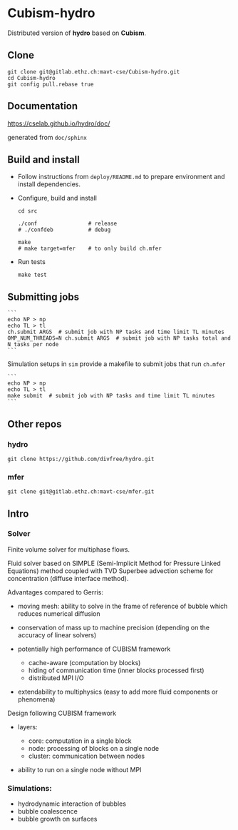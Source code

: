 # Cubism-hydro

Distributed version of **hydro** based on **Cubism**.

## Clone

    git clone git@gitlab.ethz.ch:mavt-cse/Cubism-hydro.git
    cd Cubism-hydro
    git config pull.rebase true

## Documentation

<https://cselab.github.io/hydro/doc/>

generated from `doc/sphinx`

## Build and install

*   Follow instructions from `deploy/README.md` to
prepare environment and install dependencies.
*   Configure, build and install

     ```
     cd src

     ./conf                # release
     # ./confdeb           # debug 

     make
     # make target=mfer    # to only build ch.mfer
     ```

*   Run tests

     ```
     make test
     ```

## Submitting jobs

    ```
    echo NP > np
    echo TL > tl
    ch.submit ARGS  # submit job with NP tasks and time limit TL minutes
    OMP_NUM_THREADS=N ch.submit ARGS  # submit job with NP tasks total and N tasks per node
    ```

Simulation setups in `sim` provide a makefile to submit jobs that run `ch.mfer`

    ```
    echo NP > np
    echo TL > tl
    make submit  # submit job with NP tasks and time limit TL minutes
    ```

## Other repos

### hydro

    git clone https://github.com/divfree/hydro.git 

### mfer

    git clone git@gitlab.ethz.ch:mavt-cse/mfer.git

## Intro

### Solver

Finite volume solver for multiphase flows.

Fluid solver based on SIMPLE 
(Semi-Implicit Method for Pressure Linked Equations) 
method coupled
with TVD Superbee advection scheme for concentration (diffuse interface method).

Advantages compared to Gerris:

* moving mesh: ability to solve in the frame of reference of bubble 
which reduces numerical diffusion 

* conservation of mass up to machine precision 
(depending on the accuracy of linear solvers)

* potentially high performance of CUBISM framework
  - cache-aware (computation by blocks)
  - hiding of communication time (inner blocks processed first)
  - distributed MPI I/O 

* extendability to multiphysics (easy to add more fluid components or phenomena)


Design following CUBISM framework 

* layers:   
  - core: computation in a single block
  - node: processing of blocks on a single node 
  - cluster: communication between nodes

* ability to run on a single node without MPI

### Simulations:

* hydrodynamic interaction of bubbles
* bubble coalescence
* bubble growth on surfaces


  
